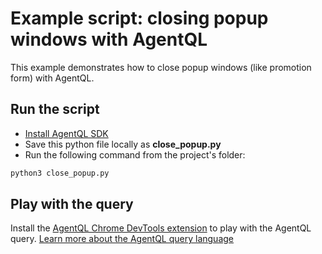# Example script: closing popup windows with AgentQL

This example demonstrates how to close popup windows (like promotion form) with AgentQL.

## Run the script

* [Install AgentQL SDK](https://docs.agentql.com/docs/installation/sdk-installation)
* Save this python file locally as **close_popup.py**
* Run the following command from the project's folder:
```bash
python3 close_popup.py
```

## Play with the query

Install the [AgentQL Chrome DevTools extension](https://docs.agentql.com/docs/installation/chrome-extension-installation/) to play with the AgentQL query. [Learn more about the AgentQL query language](https://docs.agentql.com/docs/agentql-query/query-intro)